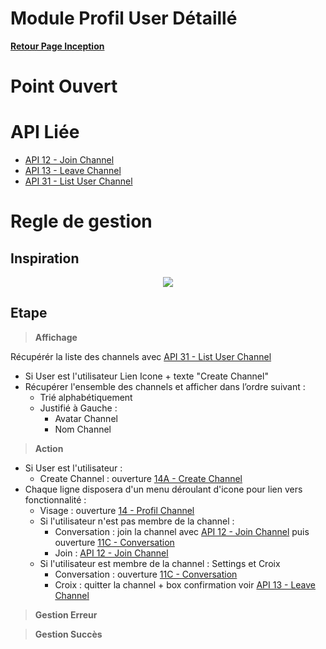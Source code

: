 # Module Profil User Détaillé

**[Retour Page Inception](./00_Page_Inception.md)**

# Point Ouvert

# API Liée
- [API 12 - Join Channel](../API/12_Join_Channel.md)
- [API 13 - Leave Channel](../API/13_Leave_Channel.md)
- [API 31 - List User Channel](../API/31_List_User_Channel.md)

# Regle de gestion

## Inspiration
<p align="center">
	<img src="./Inspiration/" />
</p>

## Etape

> **Affichage**

Récupérér la liste des channels avec [API 31 - List User Channel](../API/31_List_User_Channel.md)
- Si User est l'utilisateur Lien Icone + texte "Create Channel"
- Récupérer l'ensemble des channels et afficher dans l’ordre suivant  :
	- Trié alphabétiquement
	- Justifié à Gauche :
		- Avatar Channel
		- Nom Channel

> **Action**

- Si User est l'utilisateur :
	- Create Channel : ouverture [14A - Create Channel](./14A_Create_Channel.md)
- Chaque ligne disposera d'un menu déroulant d'icone pour lien vers fonctionnalité :
	- Visage : ouverture [14 - Profil Channel](./14_Profil_Channel.md)
	- Si l'utilisateur n'est pas membre de la channel : 
		- Conversation : join la channel avec [API 12 - Join Channel](../API/12_Join_Channel.md) puis ouverture [11C - Conversation](./11C_Conversation.md)
		- Join : [API 12 - Join Channel](../API/12_Join_Channel.md)
	- Si l'utilisateur est membre de la channel : Settings et Croix
		- Conversation : ouverture [11C - Conversation](./11C_Conversation.md)
		- Croix : quitter la channel + box confirmation voir [API 13 - Leave Channel](../API/13_Leave_Channel.md)

> **Gestion Erreur**

> **Gestion Succès**
